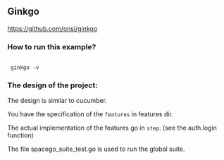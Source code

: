 ## Ginkgo

https://github.com/onsi/ginkgo

### How to run this example?

```console

 ginkgo -v
```

### The design of the project:


The design is similar to cucumber.

You have the specification of the  ```features``` in features dir.

The actual implementation of the features go in ```step```. (see the auth.login function)

The file spacego_suite_test.go is used to run the global suite. 
